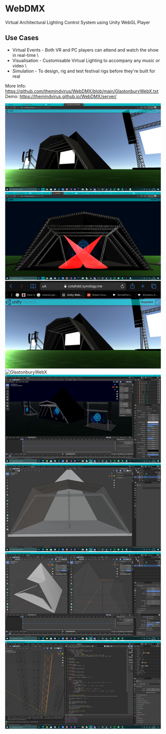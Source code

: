 # WebDMX
Virtual Architectural Lighting Control System using Unity WebGL Player

## Use Cases
 * Virtual Events - Both VR and PC players can attend and watch the show in real-time \
 * Visualisation - Customisable Virtual Lighting to accompany any music or video \
 * Simulation - To design, rig and test festival rigs before they're built for real

More Info: https://github.com/themindvirus/WebDMX/blob/main/GlastonburyWebX.txt
Demo: https://themindvirus.github.io/WebDMX/server/

![GlastonburyWebX](https://github.com/themindvirus/WebDMX/blob/main/screenshots/mainstage.png)
![GlastonburyWebX](https://github.com/themindvirus/WebDMX/blob/main/screenshots/crosslight.png)
![GlastonburyWebX](https://github.com/themindvirus/WebDMX/blob/main/screenshots/unitymobile.jpg)
![GlastonburyWebX](https://github.com/themindvirus/WebDMX/blob/main/screenshots/unityplayer.jpg)
![GlastonburyWebX](https://github.com/themindvirus/WebDMX/blob/main/screenshots/blender.png)
![GlastonburyWebX](https://github.com/themindvirus/WebDMX/blob/main/screenshots/origami.png)
![GlastonburyWebX](https://github.com/themindvirus/WebDMX/blob/main/screenshots/wireframe.png)
![GlastonburyWebX](https://github.com/themindvirus/WebDMX/blob/main/screenshots/truss.png)
